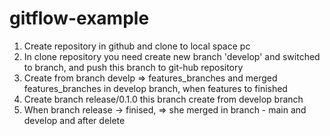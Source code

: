 # gitflow-example
1. Create repository in github and clone to local space pc
2. In clone repository you need create new branch 'develop' and switched to branch, and push this branch to git-hub repository
3. Create from branch develp => features_branches and merged features_branches in develop branch, when features to finished
4. Create  branch  release/0.1.0 this branch create from develop branch
5. When branch release -> finised, => she merged in branch - main and develop and after delete
